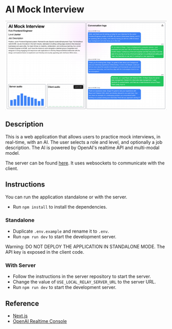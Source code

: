 # AI Mock Interview

![demo](./misc/democ.png)

## Description

This is a web application that allows users to practice mock interviews, in real-time, with an AI. The user selects a role and level, and optionally a job description. The AI is powered by OpenAI's realtime API and multi-modal model.

The server can be found [here](https://github.com/nip10/mock-interview-ai-server). It uses websockets to communicate with the client.

## Instructions

You can run the application standalone or with the server.

- Run `npm install` to install the dependencies.

### Standalone

- Duplicate `.env.example` and rename it to `.env`.
- Run `npm run dev` to start the development server.

Warning: DO NOT DEPLOY THE APPLICATION IN STANDALONE MODE. The API key is exposed in the client code.

### With Server

- Follow the instructions in the server repository to start the server.
- Change the value of `USE_LOCAL_RELAY_SERVER_URL` to the server URL.
- Run `npm run dev` to start the development server.

## Reference

- [Next.js](https://nextjs.org/docs/getting-started)
- [OpenAI Realtime Console](https://github.com/openai/openai-realtime-console)
